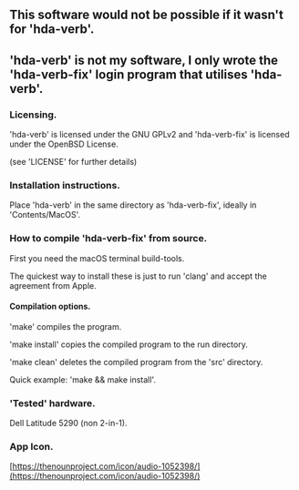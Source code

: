 ## This software would not be possible if it wasn't for 'hda-verb'.

## 'hda-verb' is not my software, I only wrote the 'hda-verb-fix' login program that utilises 'hda-verb'.

### Licensing.
'hda-verb' is licensed under the GNU GPLv2 and 'hda-verb-fix' is licensed under the OpenBSD License.

(see 'LICENSE' for further details)

### Installation instructions.
Place 'hda-verb' in the same directory as 'hda-verb-fix', ideally in 'Contents/MacOS'.

### How to compile 'hda-verb-fix' from source.

First you need the macOS terminal build-tools.

The quickest way to install these is just to run 'clang' and accept the agreement from Apple.

#### Compilation options.
'make' compiles the program.

'make install' copies the compiled program to the run directory.

'make clean' deletes the compiled program from the 'src' directory.

Quick example: 'make && make install'.

### 'Tested' hardware.
Dell Latitude 5290 (non 2-in-1).

### App Icon.
[https://thenounproject.com/icon/audio-1052398/](https://thenounproject.com/icon/audio-1052398/)
